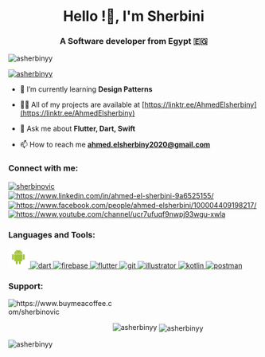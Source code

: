 <h1 align="center">Hello !👋, I'm Sherbini</h1>
<h3 align="center">A Software developer from Egypt 🇪🇬</h3>

<p align="left"> <img src="https://komarev.com/ghpvc/?username=asherbinyy&label=Profile%20views&color=0e75b6&style=flat" alt="asherbinyy" /> </p>

<p align="left"> <a href="https://github.com/ryo-ma/github-profile-trophy"><img src="https://github-profile-trophy.vercel.app/?username=asherbinyy" alt="asherbinyy" /></a> </p>

- 🌱 I’m currently learning **Design Patterns**

- 👨‍💻 All of my projects are available at [https://linktr.ee/AhmedElsherbiny](https://linktr.ee/AhmedElsherbiny)

- 💬 Ask me about **Flutter, Dart, Swift**

- 📫 How to reach me **ahmed.elsherbiny2020@gmail.com**

<h3 align="left">Connect with me:</h3>
<p align="left">
<a href="https://twitter.com/sherbinovic" target="blank"><img align="center" src="https://raw.githubusercontent.com/rahuldkjain/github-profile-readme-generator/master/src/images/icons/Social/twitter.svg" alt="sherbinovic" height="30" width="40" /></a>
<a href="https://linkedin.com/in/https://www.linkedin.com/in/ahmed-el-sherbini-9a6525155/" target="blank"><img align="center" src="https://raw.githubusercontent.com/rahuldkjain/github-profile-readme-generator/master/src/images/icons/Social/linked-in-alt.svg" alt="https://www.linkedin.com/in/ahmed-el-sherbini-9a6525155/" height="30" width="40" /></a>
<a href="https://fb.com/https://www.facebook.com/people/ahmed-elsherbini/100004409198217/" target="blank"><img align="center" src="https://raw.githubusercontent.com/rahuldkjain/github-profile-readme-generator/master/src/images/icons/Social/facebook.svg" alt="https://www.facebook.com/people/ahmed-elsherbini/100004409198217/" height="30" width="40" /></a>
<a href="https://www.youtube.com/c/https://www.youtube.com/channel/ucr7ufuqf9nwpj93wgu-xwla" target="blank"><img align="center" src="https://raw.githubusercontent.com/rahuldkjain/github-profile-readme-generator/master/src/images/icons/Social/youtube.svg" alt="https://www.youtube.com/channel/ucr7ufuqf9nwpj93wgu-xwla" height="30" width="40" /></a>
</p>

<h3 align="left">Languages and Tools:</h3>
<p align="left"> <a href="https://developer.android.com" target="_blank" rel="noreferrer"> <img src="https://raw.githubusercontent.com/devicons/devicon/master/icons/android/android-original-wordmark.svg" alt="android" width="40" height="40"/> </a> <a href="https://dart.dev" target="_blank" rel="noreferrer"> <img src="https://www.vectorlogo.zone/logos/dartlang/dartlang-icon.svg" alt="dart" width="40" height="40"/> </a> <a href="https://firebase.google.com/" target="_blank" rel="noreferrer"> <img src="https://www.vectorlogo.zone/logos/firebase/firebase-icon.svg" alt="firebase" width="40" height="40"/> </a> <a href="https://flutter.dev" target="_blank" rel="noreferrer"> <img src="https://www.vectorlogo.zone/logos/flutterio/flutterio-icon.svg" alt="flutter" width="40" height="40"/> </a> <a href="https://git-scm.com/" target="_blank" rel="noreferrer"> <img src="https://www.vectorlogo.zone/logos/git-scm/git-scm-icon.svg" alt="git" width="40" height="40"/> </a> <a href="https://www.adobe.com/in/products/illustrator.html" target="_blank" rel="noreferrer"> <img src="https://www.vectorlogo.zone/logos/adobe_illustrator/adobe_illustrator-icon.svg" alt="illustrator" width="40" height="40"/> </a> <a href="https://kotlinlang.org" target="_blank" rel="noreferrer"> <img src="https://www.vectorlogo.zone/logos/kotlinlang/kotlinlang-icon.svg" alt="kotlin" width="40" height="40"/> </a> <a href="https://postman.com" target="_blank" rel="noreferrer"> <img src="https://www.vectorlogo.zone/logos/getpostman/getpostman-icon.svg" alt="postman" width="40" height="40"/> </a> </p>

<h3 align="left">Support:</h3>
<p><a href="https://www.buymeacoffee.com/https://www.buymeacoffee.com/sherbinovic"> <img align="left" src="https://cdn.buymeacoffee.com/buttons/v2/default-yellow.png" height="50" width="210" alt="https://www.buymeacoffee.com/sherbinovic" /></a></p><br><br>

<p><img align="left" src="https://github-readme-stats.vercel.app/api/top-langs?username=asherbinyy&show_icons=true&locale=en&layout=compact" alt="asherbinyy" /></p>

<p>&nbsp;<img align="center" src="https://github-readme-stats.vercel.app/api?username=asherbinyy&show_icons=true&locale=en" alt="asherbinyy" /></p>

<p><img align="center" src="https://github-readme-streak-stats.herokuapp.com/?user=asherbinyy&" alt="asherbinyy" /></p>
